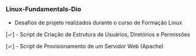 # <h3>Linux-Fundamentals-Dio</h3>
- Desafios de projeto realizados durante o curso de Formação Linux

[&#10003;] - Script de Criação de Estrutura de Usuários, Diretórios e Permissões

[&#10003;] - Script de Provisionamento de um Servidor Web (Apache)

